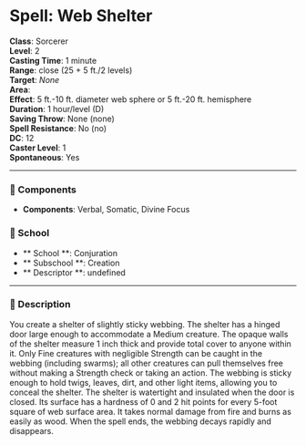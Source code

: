 
# Spell: Web Shelter
**Class**: Sorcerer  
**Level**: 2  
**Casting Time**: 1 minute  
**Range**: close (25 + 5 ft./2 levels)  
**Target**: _None_  
**Area**:   
**Effect**: 5 ft.-10 ft. diameter web sphere or 5 ft.-20 ft. hemisphere  
**Duration**: 1 hour/level (D)  
**Saving Throw**: None (none)  
**Spell Resistance**: No (no)  
**DC**: 12  
**Caster Level**: 1  
**Spontaneous**: Yes

---

### 🔮 Components
- **Components**: Verbal, Somatic, Divine Focus

### 🏫 School
- ** School **: Conjuration
- ** Subschool **: Creation
- ** Descriptor **: undefined
---

### 📜 Description
You create a shelter of slightly sticky webbing. The shelter has a hinged door large enough to accommodate a Medium creature. The opaque walls of the shelter measure 1 inch thick and provide total cover to anyone within it. Only Fine creatures with negligible Strength can be caught in the webbing (including swarms); all other creatures can pull themselves free without making a Strength check or taking an action. The webbing is sticky enough to hold twigs, leaves, dirt, and other light items, allowing you to conceal the shelter. The shelter is watertight and insulated when the door is closed. Its surface has a hardness of 0 and 2 hit points for every 5-foot square of web surface area. It takes normal damage from fire and burns as easily as wood. When the spell ends, the webbing decays rapidly and disappears.
